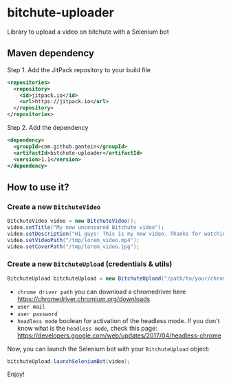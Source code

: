 # bitchute-uploader
Library to upload a video on bitchute with a Selenium bot

## Maven dependency

Step 1. Add the JitPack repository to your build file
```xml
<repositories>
  <repository>
    <id>jitpack.io</id>
    <url>https://jitpack.io</url>
  </repository>
</repositories>
```

Step 2. Add the dependency
```xml
<dependency>
  <groupId>com.github.gantoin</groupId>
  <artifactId>bitchute-uploader</artifactId>
  <version>1.1</version>
</dependency>
```

## How to use it? 

### Create a new `BitchuteVideo`

```java
BitchuteVideo video = new BitchuteVideo();
video.setTitle("My new uncensored Bitchute video");
video.setDescription("Hi guys! This is my new video. Thanks for watching!");
video.setVideoPath("/tmp/lorem_video.mp4");
video.setCoverPath("/tmp/lorem_video.jpg");
```

### Create a new `BitchuteUpload` (credentials & utils)

```java
BitchuteUpload bitchuteUpload = new BitchuteUpload("/path/to/your/chromedriver", "your_user@mail.com", "your_user_pwd", false);
```
- `chrome driver path` you can download a chromedriver here https://chromedriver.chromium.org/downloads
- `user mail`
- `user password`
- `headless mode` boolean for activation of the headless mode. If you don't know what is the `headless mode`, check this page: https://developers.google.com/web/updates/2017/04/headless-chrome

Now, you can launch the Selenium bot with your `BitchuteUpload` object:
```java
bitchuteUpload.launchSeleniumBot(video);
```

Enjoy!
